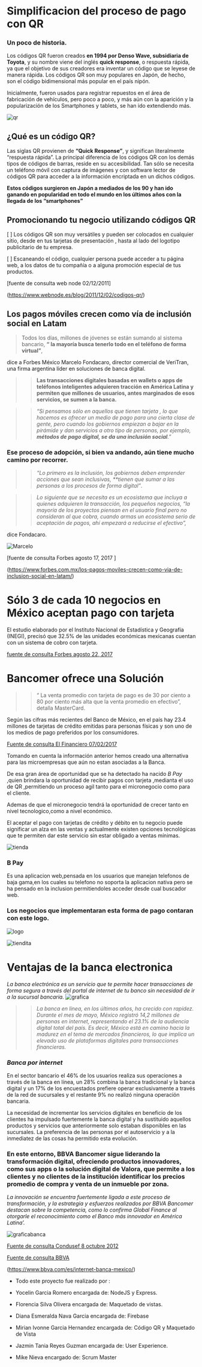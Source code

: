 
#  Simplificacion del proceso de pago con QR



###  Un poco de historia.

Los códigos QR fueron creados **en 1994 por Denso Wave, subsidiaria de Toyota**, y su nombre viene del inglés **quick response**, o  respuesta rápida, ya que el objetivo de sus creadores era inventar un código que se leyese de manera rápida. Los códigos QR son muy populares en Japón, de hecho, son el código bidimensional más popular en el país nipón.

Inicialmente, fueron usados para registrar repuestos en el área de fabricación de vehículos, pero poco a poco, y más aún con la aparición y la popularización de los Smartphones y tablets, se han ido extendiendo más.

![qr](imagenes/qr.png)

##  ¿Qué es un código QR?

Las siglas QR provienen de **“Quick Response”**, y significan literalmente “respuesta rápida”. La principal diferencia de los códigos QR con los demás tipos de códigos de barras, reside en su accesibilidad. Tan sólo se necesita un teléfono móvil con captura de imágenes  y con software lector de códigos QR para acceder a la información encriptada en un dichos códigos. 

**Estos códigos surgieron en Japón a mediados de los 90 y han ido ganando en popularidad en todo el mundo en los últimos años con la llegada de los “smartphones”**

## Promocionando tu negocio utilizando códigos QR
[ ] Los códigos QR son muy versátiles y pueden ser colocados en  cualquier sitio, desde en tus tarjetas de presentación , hasta al lado del logotipo publicitario de tu empresa.

[ ] Escaneando el código, cualquier persona puede acceder a tu página web, a los datos de tu compañía o a alguna promoción especial de tus productos. 

[fuente de consulta web node 02/12/2011]

(https://www.webnode.es/blog/2011/12/02/codigos-qr/)


## Los pagos móviles crecen como vía de inclusión social en Latam

 > Todos los días,  millones de jóvenes  se están sumando al sistema bancario, **“ la mayoría busca tenerlo todo en el teléfono de forma virtual”**, 
 
 dice a Forbes México Marcelo Fondacaro, director comercial de VeriTran, una firma argentina líder en soluciones de banca digital.
  
 >> **Las transacciones digitales basadas en wallets o apps de teléfonos inteligentes adquieren tracción en América Latina y permiten que millones de usuarios, antes marginados de esos servicios, se sumen a la banca.**

 >> *“Si pensamos sólo en aquellos que tienen tarjeta , lo que hacemos es ofrecer un medio de pago para una cierta clase de gente, pero cuando los gobiernos empiezan a bajar en la pirámide y dan servicios a otro tipo de personas, por ejemplo, **métodos de pago digital, se da una inclusión social**.”*

 ### Ese proceso de adopción, si bien va andando, aún tiene mucho camino por recorrer.


 >>  _“Lo primero es la inclusión, los gobiernos deben emprender acciones que sean inclusivas, **tienen que sumar a las personas a los procesos de forma digital”_.
 
>> _Lo siguiente que se necesita es un ecosistema que incluya a quienes adquieren la transacción, los pequeños negocios, “la mayoría de los proyectos piensan en el usuario final pero no consideran al que cobra, cuando armas un ecosistema serio de aceptación de pagos, ahí empezará a reducirse el efectivo”,_

dice Fondacaro.

![Marcelo](imagenes/MarceloFondacaro.jpg)

 [fuente de consulta Forbes agosto 17, 2017 ]

(https://www.forbes.com.mx/los-pagos-moviles-crecen-como-via-de-inclusion-social-en-latam/)

# Sólo 3 de cada 10 negocios en México aceptan pago con tarjeta


El estudio elaborado por el Instituto Nacional de Estadística y Geografía (INEGI), precisó que 32.5% de las unidades económicas mexicanas cuentan con un sistema de cobro con tarjeta.


 [fuente de consulta Forbes agosto 22, 2017](https://www.forbes.com.mx/solo-3-de-cada-10-negocios-en-mexico-aceptan-pago-con-tarjeta)

 # Bancomer ofrece una Solución 


>> “ La venta promedio con tarjeta de pago es de 30 por ciento a 80 por ciento más alta que la venta promedio en efectivo”, detalla MasterCard.

Según las cifras más recientes del Banco de México, en el país hay 23.4 millones de tarjetas de crédito emitidas para personas físicas y son uno de los medios de pago preferidos por los consumidores.


[Fuente de consulta El Financiero 07/02/2017](http://www.elfinanciero.com.mx/pyme/evita-que-tu-pyme-pierda-clientes-acepta-pagos-con-tarjeta)

Tomando en cuenta la información anterior hemos creado una alternativa para las microempresas que aún no estan asociadas a la Banca.

De esa gran área de oportunidad que se ha detectado ha nacido _B Pay_ ,quien brindara la oportunidad de recibir pagos con tarjeta ,medianta el uso de QR ,permitiendo un proceso agil tanto para el micronegocio como para el cliente.

Ademas de que el micronegocio tendrá la oportunidad de crecer tanto en nivel tecnologico,como a nivel económico.

El aceptar el pago con tarjetas de crédito y débito en tu negocio puede significar un alza en las ventas y actualmente existen opciones tecnológicas que te permiten dar este servicio sin estar obligado a ventas mínimas.


![tienda](imagenes/tienda.jpg)

### B Pay
Es una aplicacion web,pensada en los usuarios que manejan telefonos de baja gama,en los cuales su telefono no soporta la aplicacion nativa pero se ha pensado en la inclusion permitiendoles acceder desde cual buscador web.

### Los negocios que  implementaran esta forma de pago contaran con este logo.


![logo](imagenes/logo.png)

![tiendita](imagenes/tiendita.jpg)



# Ventajas de la banca electronica

 _La banca electrónica es un servicio que te permite hacer transacciones de forma segura a través del portal de internet de tu banco sin necesidad de ir a la sucursal bancaria._
![grafica](imagenes/grafica.png)

>> _La banca en línea, en los últimos años, ha crecido con rapidez. Durante el mes de mayo, México registró 14,2 millones de personas en internet, representando el 23.1% de la audiencia digital total del país. Es decir, México está en camino hacia la madurez en el tema de mercados financieros, lo que implica un elevado uso de plataformas digitales para transacciones financieras._

### _Banca por internet_

En el sector bancario el 46% de los usuarios realiza sus operaciones a través de la banca en línea, un 28% combina la banca tradicional y la banca digital y un 17% de los encuestados prefiere operar exclusivamente a través de la red de sucursales y el restante 9% no realizó ninguna operación bancaria.

La necesidad de incrementar los servicios digitales en beneficio de los clientes ha impulsado fuertemente la banca digital y ha sustituido aquellos productos y servicios que anteriormente solo estaban disponibles en las sucursales. La preferencia de las personas por el autoservicio y a la inmediatez de las cosas ha permitido esta evolución.

### En este entorno, BBVA Bancomer sigue liderando la transformación digital, ofreciendo productos innovadores, como sus apps o la solución digital de Valora, que permite a los clientes y no clientes de la institución identificar los precios promedio de compra y venta de un inmueble por zona.

_La innovación se encuentra fuertemente ligada a este proceso de transformación, y la estrategia y esfuerzos realizados por BBVA Bancomer destacan sobre la competencia, como lo confirma Global Finance al otorgarle el reconocimiento como el Banco más innovador en América Latina’._

![graficabanca](imagenes/graficabanca.png)



[Fuente de consulta Condusef 8 octubre 2012](https://www.condusef.gob.mx/Revista/index.php/usuario-inteligente/servicios-financieros/252-dale-direccion-a-tu-negocio)

[Fuente de consulta BBVA](https://www.bbva.com/es/mexico-mas-competitivo-banca-digital-estados-unidos-brasil/)


(https://www.bbva.com/es/internet-banca-mexico/)


 - Todo este proyecto fue realizado por :
 - Yocelin Garcia Romero encargada de: NodeJS y Express.

 - Florencia Silva Olivera encargada de: Maquetado de vistas.

 - Diana Esmeralda  Nava Garcia encargada de: Firebase
 
 - Mirian Ivonne Garcia Hernandez encargada de: Código QR y Maquetado de Vista
 
 - Jazmin Tania Reyes Guzman encargada de: User Experience.
 
 - Mike Nieva encargado de: Scrum Master
